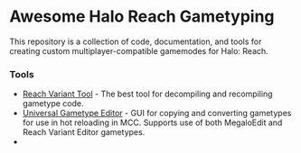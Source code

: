 # Awesome Halo Reach Gametyping

This repository is a collection of code, documentation, and tools for creating custom multiplayer-compatible gamemodes for Halo: Reach.

### Tools
* [Reach Variant Tool](https://github.com/DavidJCobb/ReachVariantEditor) - The best tool for decompiling and recompiling gametype code.
* [Universal Gametype Editor](https://github.com/Sopitive/UniversalGametypeEditor) - GUI for copying and converting gametypes for use in hot reloading in MCC. Supports use of both MegaloEdit and Reach Variant Editor gametypes.
* 

